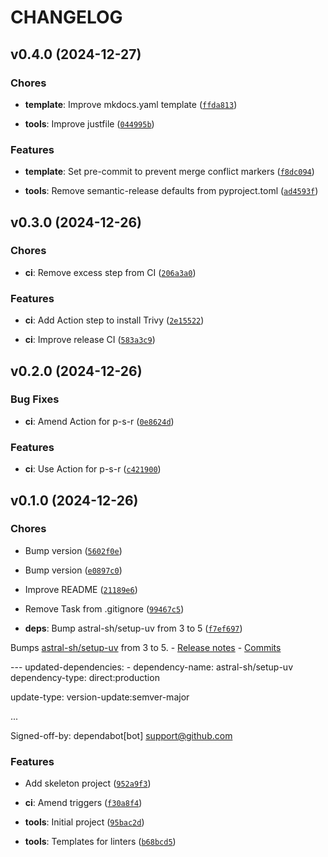 # CHANGELOG


## v0.4.0 (2024-12-27)

### Chores

- **template**: Improve mkdocs.yaml template
  ([`ffda813`](https://github.com/stuartellis/copier-sve-python/commit/ffda813a094363e6e99f61f66b52d6189a6c239d))

- **tools**: Improve justfile
  ([`044995b`](https://github.com/stuartellis/copier-sve-python/commit/044995b02477843b917008974b75c9a2bbcd2c3d))

### Features

- **template**: Set pre-commit to prevent merge conflict markers
  ([`f8dc094`](https://github.com/stuartellis/copier-sve-python/commit/f8dc094a381ddfdb6587623c06aae45292c0a5a8))

- **tools**: Remove semantic-release defaults from pyproject.toml
  ([`ad4593f`](https://github.com/stuartellis/copier-sve-python/commit/ad4593feb38b65c1476d4b0f9a2bd84e892bcbcb))


## v0.3.0 (2024-12-26)

### Chores

- **ci**: Remove excess step from CI
  ([`206a3a0`](https://github.com/stuartellis/copier-sve-python/commit/206a3a094c5febd4291fc8e1c973ce1a77eb6edb))

### Features

- **ci**: Add Action step to install Trivy
  ([`2e15522`](https://github.com/stuartellis/copier-sve-python/commit/2e155225f63ceabd3d6f964dac075fe7b68d3754))

- **ci**: Improve release CI
  ([`583a3c9`](https://github.com/stuartellis/copier-sve-python/commit/583a3c9552a22a48b575a4c270d27c2062967920))


## v0.2.0 (2024-12-26)

### Bug Fixes

- **ci**: Amend Action for p-s-r
  ([`0e8624d`](https://github.com/stuartellis/copier-sve-python/commit/0e8624dc2080a0015a2cef224146eab6cb433c89))

### Features

- **ci**: Use Action for p-s-r
  ([`c421900`](https://github.com/stuartellis/copier-sve-python/commit/c4219004e6ad6833955ed558d6841c5d6858a1fc))


## v0.1.0 (2024-12-26)

### Chores

- Bump version
  ([`5602f0e`](https://github.com/stuartellis/copier-sve-python/commit/5602f0ee94c13cc0788eda1f8331ecf947a51fd5))

- Bump version
  ([`e0897c0`](https://github.com/stuartellis/copier-sve-python/commit/e0897c0e170ba654c0d7c36e17b9cd516d87f16d))

- Improve README
  ([`21189e6`](https://github.com/stuartellis/copier-sve-python/commit/21189e682707fe427155584c670b6da33332fc5c))

- Remove Task from .gitignore
  ([`99467c5`](https://github.com/stuartellis/copier-sve-python/commit/99467c5fc113400d9b01f0247309b0e2450e8a7d))

- **deps**: Bump astral-sh/setup-uv from 3 to 5
  ([`f7ef697`](https://github.com/stuartellis/copier-sve-python/commit/f7ef697932a9e654b6bb0acf2555eb4cd47342be))

Bumps [astral-sh/setup-uv](https://github.com/astral-sh/setup-uv) from 3 to 5. - [Release
  notes](https://github.com/astral-sh/setup-uv/releases) -
  [Commits](https://github.com/astral-sh/setup-uv/compare/v3...v5)

--- updated-dependencies: - dependency-name: astral-sh/setup-uv dependency-type: direct:production

update-type: version-update:semver-major

...

Signed-off-by: dependabot[bot] <support@github.com>

### Features

- Add skeleton project
  ([`952a9f3`](https://github.com/stuartellis/copier-sve-python/commit/952a9f3ba4aaf932e7fab0c09f40ce4ff2ad915b))

- **ci**: Amend triggers
  ([`f30a8f4`](https://github.com/stuartellis/copier-sve-python/commit/f30a8f4b1d2b5c2f1f058085ca2d8c7839878b5f))

- **tools**: Initial project
  ([`95bac2d`](https://github.com/stuartellis/copier-sve-python/commit/95bac2da96cf39d29fe63cab0dee86d981034a93))

- **tools**: Templates for linters
  ([`b68bcd5`](https://github.com/stuartellis/copier-sve-python/commit/b68bcd5fa45e31c264963b21ff100b3bdcc0d018))
